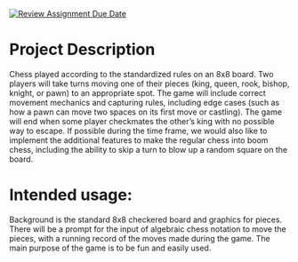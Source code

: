 [![Review Assignment Due Date](https://classroom.github.com/assets/deadline-readme-button-22041afd0340ce965d47ae6ef1cefeee28c7c493a6346c4f15d667ab976d596c.svg)](https://classroom.github.com/a/YxXKqIeT)
# Project Description

 Chess played according to the standardized rules on an 8x8 board. Two players will take turns moving one of their pieces (king, queen, rook, bishop, knight, or pawn) to an appropriate spot. The game will include correct movement mechanics and capturing rules, including edge cases (such as how a pawn can move two spaces on its first move or castling). The game will end when some player checkmates the other’s king with no possible way to escape. If possible during the time frame, we would also like to implement the additional features to make the regular chess into boom chess, including the ability to skip a turn to blow up a random square on the board.  

# Intended usage:

Background is the standard 8x8 checkered board and graphics for pieces. There will be a prompt for the input of algebraic chess notation to move the pieces, with a running record of the moves made during the game. The main purpose of the game is to be fun and easily used.   

